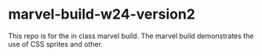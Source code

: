 # marvel-build-w24-version2
This repo is for the in class marvel build. The marvel build demonstrates the use of CSS sprites and other.
